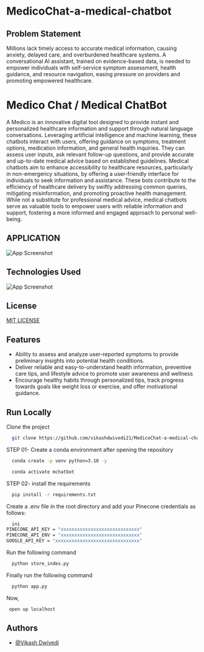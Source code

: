 # MedicoChat-a-medical-chatbot



## Problem Statement
Millions lack timely access to accurate medical information, causing anxiety, delayed care, and overburdened healthcare systems. A conversational AI assistant, trained on evidence-based data, is needed to empower individuals with self-service symptom assessment, health guidance, and resource navigation, easing pressure on providers and promoting empowered healthcare.
# Medico Chat / Medical ChatBot

A Medico is an innovative digital tool designed to provide instant and personalized healthcare information and support through natural language conversations. Leveraging artificial intelligence and machine learning, these chatbots interact with users, offering guidance on symptoms, treatment options, medication information, and general health inquiries. They can assess user inputs, ask relevant follow-up questions, and provide accurate and up-to-date medical advice based on established guidelines. Medical chatbots aim to enhance accessibility to healthcare resources, particularly in non-emergency situations, by offering a user-friendly interface for individuals to seek information and assistance. These bots contribute to the efficiency of healthcare delivery by swiftly addressing common queries, mitigating misinformation, and promoting proactive health management. While not a substitute for professional medical advice, medical chatbots serve as valuable tools to empower users with reliable information and support, fostering a more informed and engaged approach to personal well-being.

## APPLICATION 
![App Screenshot](https://i.postimg.cc/BvqY8kWC/Whats-App-Image-2024-01-15-at-10-42-17-PM.jpg)

## Technologies Used

![App Screenshot](https://i.postimg.cc/xTD24jDp/logos2222-page-0001.jpg)


## License

[MIT LICENSE](https://github.com/vikashdwivedi21/MedicoChat-a-medical-chatbot/blob/main/LICENSE)


## Features

- Ability to assess and analyze user-reported symptoms to provide preliminary insights into potential health conditions.
- Deliver reliable and easy-to-understand health information, preventive care tips, and lifestyle advice to promote user awareness and wellness
- Encourage healthy habits through personalized tips, track progress towards goals like weight loss or exercise, and offer motivational guidance.



## Run Locally

Clone the project

```bash
  git clone https://github.com/vikashdwivedi21/MedicoChat-a-medical-chatbot
```

STEP 01- Create a conda environment after opening the repository

```bash
  conda create -p venv python=3.10 -y
```

```bash
  conda activate mchatbot
```

STEP 02- install the requirements

```bash
  pip install -r requirements.txt
```

Create a .env file in the root directory and add your Pinecone credentials as follows:


```bash
  ini
PINECONE_API_KEY = "xxxxxxxxxxxxxxxxxxxxxxxxxxxxx"
PINECONE_API_ENV = "xxxxxxxxxxxxxxxxxxxxxxxxxxxxx"
GOOGLE_API_KEY = "xxxxxxxxxxxxxxxxxxxxxxxxxxxxxxx"
```
Run the following command

```bash
  python store_index.py
```
Finally run the following command
```bash
  python app.py
```
Now,
```bash
 open up localhost
```


## Authors

- [@Vikash Dwivedi](https://github.com/vikashdwivedi21)

